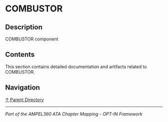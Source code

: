 # COMBUSTOR

## Description

COMBUSTOR component

## Contents

This section contains detailed documentation and artifacts related to COMBUSTOR.

## Navigation

[↑ Parent Directory](../README.md)

---

*Part of the AMPEL360 ATA Chapter Mapping - OPT-IN Framework*
